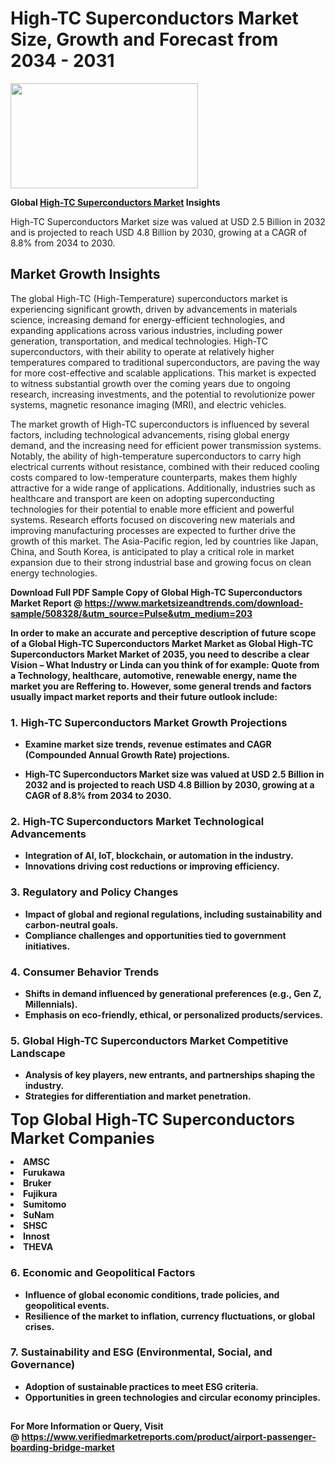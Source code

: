<H1>High-TC Superconductors Market Size, Growth and Forecast from 2034 - 2031</H1><img class="aligncenter size-medium wp-image-584254" src="https://thirdeyenews.in/wp-content/uploads/2034/09/Global-Market-Research-300x168.jpeg" alt="" width="300" height="168" /><p><strong>Global&nbsp;<a href="https://www.marketsizeandtrends.com/download-sample/508328/&amp;utm_source=Pulse&amp;utm_medium=203">High-TC Superconductors Market</a> Insights</strong></p><p>High-TC Superconductors Market size was valued at USD 2.5 Billion in 2032 and is projected to reach USD 4.8 Billion by 2030, growing at a CAGR of 8.8% from 2034 to 2030.</p><p><h2>Market Growth Insights</h2> <p>The global High-TC (High-Temperature) superconductors market is experiencing significant growth, driven by advancements in materials science, increasing demand for energy-efficient technologies, and expanding applications across various industries, including power generation, transportation, and medical technologies. High-TC superconductors, with their ability to operate at relatively higher temperatures compared to traditional superconductors, are paving the way for more cost-effective and scalable applications. This market is expected to witness substantial growth over the coming years due to ongoing research, increasing investments, and the potential to revolutionize power systems, magnetic resonance imaging (MRI), and electric vehicles.</p> <p><strong></strong></p> <p>The market growth of High-TC superconductors is influenced by several factors, including technological advancements, rising global energy demand, and the increasing need for efficient power transmission systems. Notably, the ability of high-temperature superconductors to carry high electrical currents without resistance, combined with their reduced cooling costs compared to low-temperature counterparts, makes them highly attractive for a wide range of applications. Additionally, industries such as healthcare and transport are keen on adopting superconducting technologies for their potential to enable more efficient and powerful systems. Research efforts focused on discovering new materials and improving manufacturing processes are expected to further drive the growth of this market. The Asia-Pacific region, led by countries like Japan, China, and South Korea, is anticipated to play a critical role in market expansion due to their strong industrial base and growing focus on clean energy technologies.</p> <p><strong></p><p><span class=""><strong>Download Full PDF Sample Copy of Global High-TC Superconductors Market Report</strong> @ <a href="https://www.marketsizeandtrends.com/download-sample/508328/&amp;utm_source=Pulse&amp;utm_medium=203" target="_blank">https://www.marketsizeandtrends.com/download-sample/508328/&amp;utm_source=Pulse&amp;utm_medium=203</a></span></p><p>In order to make an accurate and perceptive description of future scope of a Global&nbsp;High-TC Superconductors Market Market as Global&nbsp;High-TC Superconductors Market Market of 2035, you need to describe a clear Vision &ndash; What Industry or Linda can you think of for example: Quote from a Technology, healthcare, automotive, renewable energy, name the market you are Reffering to. However, some general trends and factors usually impact market reports and their future outlook include:</p><h3>1.&nbsp;<strong>High-TC Superconductors Market Growth Projections</strong></h3><ul><li>Examine market size trends, revenue estimates and CAGR (Compounded Annual Growth Rate) projections.</li><li><p>High-TC Superconductors Market size was valued at USD 2.5 Billion in 2032 and is projected to reach USD 4.8 Billion by 2030, growing at a CAGR of 8.8% from 2034 to 2030.</p></li></ul><h3>2.&nbsp;<strong>High-TC Superconductors Market Technological Advancements</strong></h3><ul><li>Integration of AI, IoT, blockchain, or automation in the industry.</li><li>Innovations driving cost reductions or improving efficiency.</li></ul><h3>3.&nbsp;<strong>Regulatory and Policy Changes</strong></h3><ul><li>Impact of global and regional regulations, including sustainability and carbon-neutral goals.</li><li>Compliance challenges and opportunities tied to government initiatives.</li></ul><h3>4.&nbsp;<strong>Consumer Behavior Trends</strong></h3><ul><li>Shifts in demand influenced by generational preferences (e.g., Gen Z, Millennials).</li><li>Emphasis on eco-friendly, ethical, or personalized products/services.</li></ul><h3>5.&nbsp;<strong>Global High-TC Superconductors Market Competitive Landscape</strong></h3><ul><li>Analysis of key players, new entrants, and partnerships shaping the industry.</li><li>Strategies for differentiation and market penetration.</li></ul><p data-pm-slice="1 1 []"><span style="color: inherit; font-family: inherit; font-size: 25px;">Top Global High-TC Superconductors Market Companies</span></p><div class="" data-test-id=""><p><li>AMSC</li><li> Furukawa</li><li> Bruker</li><li> Fujikura</li><li> Sumitomo</li><li> SuNam</li><li> SHSC</li><li> Innost</li><li> THEVA</li></p></div><h3>6.&nbsp;<strong>Economic and Geopolitical Factors</strong></h3><ul><li>Influence of global economic conditions, trade policies, and geopolitical events.</li><li>Resilience of the market to inflation, currency fluctuations, or global crises.</li></ul><h3>7.&nbsp;<strong>Sustainability and ESG (Environmental, Social, and Governance)</strong></h3><ul><li>Adoption of sustainable practices to meet ESG criteria.</li><li>Opportunities in green technologies and circular economy principles.</li></ul><h2><strong style="font-size: 14px;">For More Information or Query, Visit @&nbsp;</strong><a style="background-color: #ffffff; font-size: 14px;" href="https://www.marketsizeandtrends.com/report/high-tc-superconductors-market/" target="_blank">https://www.verifiedmarketreports.com/product/airport-passenger-boarding-bridge-market</a></h2>
